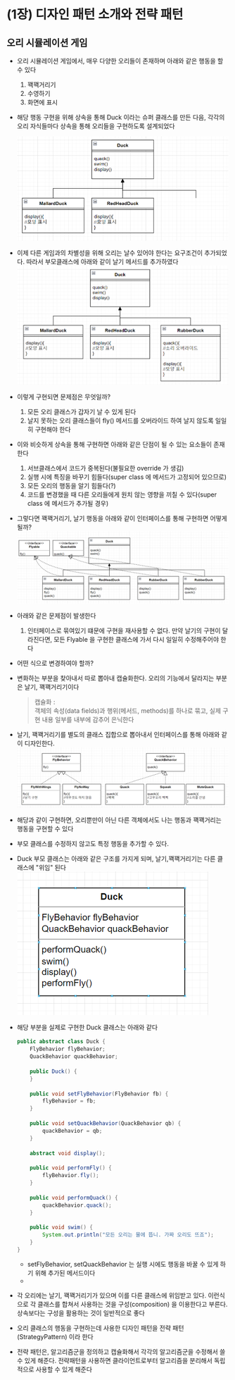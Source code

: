 # (1장) 디자인 패턴 소개와 전략 패턴

## 오리 시뮬레이션 게임
* 오리 시뮬레이션 게임에서, 매우 다양한 오리들이 존재하며 아래와 같은 행동을 할 수 있다
  1. 꽥꽥거리기
  2. 수영하기
  3. 화면에 표시
  

* 해당 행동 구현을 위해 상속을 통해 Duck 이라는 슈퍼 클래스를 만든 다음, 각각의 오리 자식들마다 상속을 통해 오리들을 구현하도록 설계되었다

  ![duck1](./picture/duck1.PNG)


* 이제 다른 게임과의 차별성을 위해 오리는 날수 있어야 한다는 요구조건이 추가되었다. 따라서 부모클래스에 아래와 같이 날기 메서드를 추가하였다
  ![duck2](./picture/duck2.PNG)

* 이렇게 구현되면 문제점은 무엇일까?
  1. 모든 오리 클래스가 갑자기 날 수 있게 된다
  2. 날지 못하는 오리 클래스들이 fly() 메서드를 오버라이드 하여 날지 않도록 일일히 구현해야 한다

* 이와 비슷하게 상속을 통해 구현하면 아래와 같은 단점이 될 수 있는 요소들이 존재한다
  1. 서브클래스에서 코드가 중복된다(불필요한 override 가 생김)
  2. 실행 시에 특징을 바꾸기 힘들다(super class 에 메서드가 고정되어 있으므로)
  3. 모든 오리의 행동을 알기 힘들다(?)
  4. 코드를 변경했을 때 다른 오리들에게 원치 않는 영향을 끼칠 수 있다(super class 에 메서드가 추가될 경우)

* 그렇다면 꽥꽥거리기, 날기 행동을 아래와 같이 인터페이스를 통해 구현하면 어떻게 될까?
 ![duck3](./picture/duck3.PNG)

* 아래와 같은 문제점이 발생한다
  1. 인터페이스로 묶여있기 떄문에 구현을 재사용할 수 없다. 만약 날기의 구현이 달라진다면, 모든 Flyable 을 구현한 클래스에 가서 다시 일일히 수정해주어야 한다

* 어떤 식으로 변경하여야 할까?
* 변화하는 부분을 찾아내서 따로 뽑아내 캡슐화한다. 오리의 기능에서 달라지는 부분은 날기, 꽥꽥거리기이다
  > 캡슐화 : <br>객체의 속성(data fields)과 행위(메서드, methods)를 하나로 묶고, 실제 구현 내용 일부를 내부에 감추어 은닉한다

* 날기, 꽥꽥거리기를 별도의 클래스 집합으로 뽑아내서 인터페이스를 통해 아래와 같이 디자인한다.
  ![duck4](./picture/duck4.PNG)

* 해당과 같이 구현하면, 오리뿐만이 아닌 다른 객체에서도 나는 행동과 꽥꽥거리는 행동을 구현할 수 있다
* 부모 클래스를 수정하지 않고도 특정 행동을 추가할 수 있다.

* Duck 부모 클래스는 아래와 같은 구조를 가지게 되며, 날기,꽥꽥거리기는 다른 클래스에 "위임" 된다
  ![duck5](./picture/duck5.PNG)

* 해당 부분을 실제로 구현한 Duck 클래스는 아래와 같다
  ```java
  public abstract class Duck {
      FlyBehavior flyBehavior;
      QuackBehavior quackBehavior;
  
      public Duck() {
      }
  
      public void setFlyBehavior(FlyBehavior fb) {
          flyBehavior = fb;
      }
  
      public void setQuackBehavior(QuackBehavior qb) {
          quackBehavior = qb;
      }
  
      abstract void display();
  
      public void performFly() {
          flyBehavior.fly();
      }
  
      public void performQuack() {
          quackBehavior.quack();
      }
  
      public void swim() {
          System.out.println("모든 오리는 물에 뜹니. 가짜 오리도 뜨죠");
      }
  }
  
  ```

  * setFlyBehavior, setQuackBehavior 는 실행 시에도 행동을 바꿀 수 있게 하기 위해 추가된 메서드이다
  * 
* 각 오리에는 날기, 꽥꽥거리기가 있으며 이를 다른 클래스에 위임받고 있다. 이런식으로 각 클래스를 합쳐서 사용하는 것을 구성(composition) 을 이용한다고 부른다. 상속보다는 구성을 활용하는 것이 일반적으로 좋다
* 오리 클래스의 행동을 구현하는데 사용한 디자인 패턴을 전략 패턴(StrategyPattern) 이라 한다
* 전략 패턴은, 알고리즘군을 정의하고 캡슐화해서 각각의 알고리즘군을 수정해서 쓸 수 있게 해준다. 전략패턴을 사용하면 클라이언트로부터 알고리즘을 분리해서 독립적으로 사용할 수 있게 해준다

